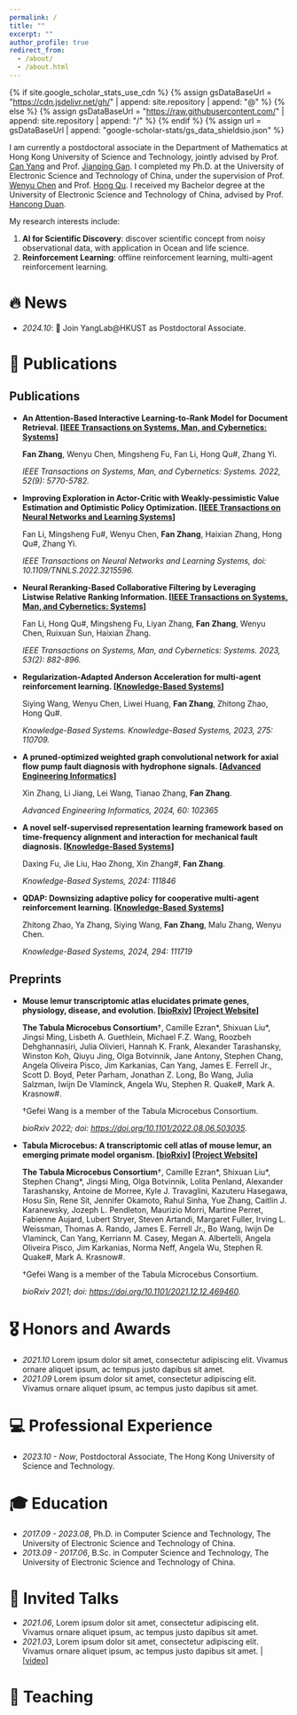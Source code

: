 ```yaml
---
permalink: /
title: ""
excerpt: ""
author_profile: true
redirect_from: 
  - /about/
  - /about.html
---
```


{% if site.google_scholar_stats_use_cdn %}
{% assign gsDataBaseUrl = "https://cdn.jsdelivr.net/gh/" | append: site.repository | append: "@" %}
{% else %}
{% assign gsDataBaseUrl = "https://raw.githubusercontent.com/" | append: site.repository | append: "/" %}
{% endif %}
{% assign url = gsDataBaseUrl | append: "google-scholar-stats/gs_data_shieldsio.json" %}

<span class='anchor' id='about-me'></span>

I am currently a postdoctoral associate in the Department of Mathematics at Hong Kong University of Science and Technology, jointly advised by Prof. [Can Yang](https://sites.google.com/site/eeyangc/) and Prof. [Jianping Gan](https://www.math.hkust.edu.hk/people/faculty/profile/magan/). I completed my Ph.D. at the University of Electronic Science and Technology of China, under the supervision of Prof. [Wenyu Chen](https://www.researchgate.net/profile/Wenyu-Chen-10) and Prof. [Hong Qu](https://www.researchgate.net/profile/Hong-Qu-4). I received my Bachelor degree at the University of Electronic Science and Technology of China, advised by Prof. [Hancong Duan](https://yjsjy.uestc.edu.cn/gmis/jcsjgl/dsfc/dsgrjj/10880?yxsh=08).

My research interests include:
1. **AI for Scientific Discovery**: discover scientific concept from noisy observational data, with application in Ocean and life science.
2. **Reinforcement Learning**: offline reinforcement learning, multi-agent reinforcement learning.


# 🔥 News
- *2024.10*: 🎉 Join YangLab@HKUST as Postdoctoral Associate.


# 📝 Publications 

## Publications

- **An Attention-Based Interactive Learning-to-Rank Model for Document Retrieval. \[[IEEE Transactions on Systems, Man, and Cybernetics: Systems](https://ieeexplore.ieee.org/document/9657486)\]**

  **Fan Zhang**, Wenyu Chen, Mingsheng Fu, Fan Li, Hong Qu#, Zhang Yi.
  
  *IEEE Transactions on Systems, Man, and Cybernetics: Systems. 2022, 52(9): 5770-5782.*

- **Improving Exploration in Actor-Critic with Weakly-pessimistic Value Estimation and Optimistic Policy Optimization. \[[IEEE Transactions on Neural Networks and Learning Systems](https://ieeexplore.ieee.org/document/9932556)\]**

  Fan Li, Mingsheng Fu#, Wenyu Chen, **Fan Zhang**, Haixian Zhang, Hong Qu#, Zhang Yi.

  *IEEE Transactions on Neural Networks and Learning Systems, doi: 10.1109/TNNLS.2022.3215596.*

- **Neural Reranking-Based Collaborative Filtering by Leveraging Listwise Relative Ranking Information. \[[IEEE Transactions on Systems, Man, and Cybernetics: Systems](https://ieeexplore.ieee.org/document/9834323)\]**

  Fan Li, Hong Qu#, Mingsheng Fu, Liyan Zhang, **Fan Zhang**, Wenyu Chen, Ruixuan Sun, Haixian Zhang.

  *IEEE Transactions on Systems, Man, and Cybernetics: Systems. 2023, 53(2): 882-896.*

- **Regularization-Adapted Anderson Acceleration for multi-agent reinforcement learning. \[[Knowledge-Based Systems](https://www.sciencedirect.com/science/article/pii/S0950705123004598?via%3Dihub)\]**

  Siying Wang, Wenyu Chen, Liwei Huang, **Fan Zhang**, Zhitong Zhao, Hong Qu#.

  *Knowledge-Based Systems.  Knowledge-Based Systems, 2023, 275: 110709.*

- **A pruned-optimized weighted graph convolutional network for axial flow pump fault diagnosis with hydrophone signals. \[[Advanced Engineering Informatics](https://www.sciencedirect.com/science/article/pii/S1474034624000132?via%3Dihub)\]**

  Xin Zhang, Li Jiang, Lei Wang, Tianao Zhang, **Fan Zhang**.

  *Advanced Engineering Informatics, 2024, 60: 102365*
  
- **A novel self-supervised representation learning framework based on time-frequency alignment and interaction for mechanical fault diagnosis. \[[Knowledge-Based Systems](https://www.sciencedirect.com/science/article/pii/S0950705124004805?via%3Dihub)\]**

  Daxing Fu, Jie Liu, Hao Zhong, Xin Zhang#, **Fan Zhang**.

  *Knowledge-Based Systems, 2024: 111846*

- **QDAP: Downsizing adaptive policy for cooperative multi-agent reinforcement learning. \[[Knowledge-Based Systems](https://www.sciencedirect.com/science/article/pii/S095070512400354X?via%3Dihub)\]**

  Zhitong Zhao, Ya Zhang, Siying Wang, **Fan Zhang**, Malu Zhang, Wenyu Chen.

  *Knowledge-Based Systems, 2024, 294: 111719*

## Preprints

- **Mouse lemur transcriptomic atlas elucidates primate genes, physiology, disease, and evolution. \[[bioRxiv](https://doi.org/10.1101/2022.08.06.503035)\] \[[Project Website](https://tabula-microcebus.ds.czbiohub.org/)\]**
  
  **The Tabula Microcebus Consortium**†, Camille Ezran\*, Shixuan Liu\*, Jingsi Ming, Lisbeth A. Guethlein, Michael F.Z. Wang, Roozbeh Dehghannasiri, Julia Olivieri, Hannah K. Frank, Alexander Tarashansky, Winston Koh, Qiuyu Jing, Olga Botvinnik, Jane Antony, Stephen Chang, Angela Oliveira Pisco, Jim Karkanias, Can Yang, James E. Ferrell Jr., Scott D. Boyd, Peter Parham, Jonathan Z. Long, Bo Wang, Julia Salzman, Iwijn De Vlaminck, Angela Wu, Stephen R. Quake#, Mark A. Krasnow#.
  
  †Gefei Wang is a member of the Tabula Microcebus Consortium.
  
  *bioRxiv 2022; doi: https://doi.org/10.1101/2022.08.06.503035.*
  
- **Tabula Microcebus: A transcriptomic cell atlas of mouse lemur, an emerging primate model organism. \[[bioRxiv](https://doi.org/10.1101/2021.12.12.469460)\] \[[Project Website](https://tabula-microcebus.ds.czbiohub.org/)\]**
  
  **The Tabula Microcebus Consortium**†, Camille Ezran\*, Shixuan Liu\*, Stephen Chang\*, Jingsi Ming, Olga Botvinnik, Lolita Penland, Alexander Tarashansky, Antoine de Morree,  Kyle J. Travaglini, Kazuteru Hasegawa, Hosu Sin, Rene Sit, Jennifer Okamoto, Rahul Sinha, Yue Zhang, Caitlin J. Karanewsky, Jozeph L. Pendleton, Maurizio Morri, Martine Perret, Fabienne Aujard, Lubert Stryer, Steven Artandi, Margaret Fuller, Irving L. Weissman, Thomas A. Rando, James E. Ferrell Jr., Bo Wang, Iwijn De Vlaminck, Can Yang, Kerriann M. Casey, Megan A. Albertelli, Angela Oliveira Pisco, Jim Karkanias, Norma Neff,  Angela Wu, Stephen R. Quake#, Mark A. Krasnow#. 
  
  †Gefei Wang is a member of the Tabula Microcebus Consortium.
  
  *bioRxiv 2021; doi: https://doi.org/10.1101/2021.12.12.469460.*
# 🎖 Honors and Awards
- *2021.10* Lorem ipsum dolor sit amet, consectetur adipiscing elit. Vivamus ornare aliquet ipsum, ac tempus justo dapibus sit amet. 
- *2021.09* Lorem ipsum dolor sit amet, consectetur adipiscing elit. Vivamus ornare aliquet ipsum, ac tempus justo dapibus sit amet. 

# 💻 Professional Experience
- *2023.10 - Now*, Postdoctoral Associate, The Hong Kong University of Science and Technology.
  
# 🎓 Education
- *2017.09 - 2023.08*, Ph.D. in Computer Science and Technology, The University of Electronic Science and Technology of China.
- *2013.09 - 2017.06*, B.Sc. in Computer Science and Technology, The University of Electronic Science and Technology of China.

# 💬 Invited Talks
- *2021.06*, Lorem ipsum dolor sit amet, consectetur adipiscing elit. Vivamus ornare aliquet ipsum, ac tempus justo dapibus sit amet. 
- *2021.03*, Lorem ipsum dolor sit amet, consectetur adipiscing elit. Vivamus ornare aliquet ipsum, ac tempus justo dapibus sit amet.  \| [\[video\]](https://github.com/)

# 📖 Teaching

